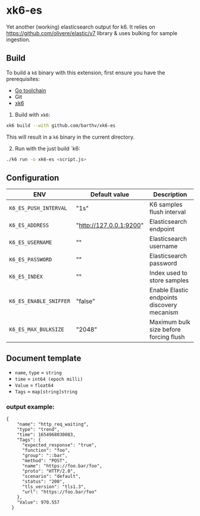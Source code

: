 # xk6-es
Yet another (working) elasticsearch output for k6.
It relies on https://github.com/olivere/elastic/v7 library & uses bulking for sample ingestion.

## Build

To build a `k6` binary with this extension, first ensure you have the prerequisites:

- [Go toolchain](https://go101.org/article/go-toolchain.html)
- Git
- [xk6](https://github.com/grafana/xk6)

1. Build with `xk6`:

```bash
xk6 build --with github.com/barthv/xk6-es
```

This will result in a `k6` binary in the current directory.

2. Run with the just build `k6:

```bash
./k6 run -o xk6-es <script.js>
```

## Configuration
| ENV | Default value | Description |
|-----|---------------|-------------|
| `K6_ES_PUSH_INTERVAL`  | "1s"                    | K6 samples flush interval |
| `K6_ES_ADDRESS`        | "http://127.0.0.1:9200" | Elasticsearch endpoint |
| `K6_ES_USERNAME`       | ""                      | Elasticsearch username |
| `K6_ES_PASSWORD`       | ""                      | Elasticsearch password |
| `K6_ES_INDEX`          | ""                      | Index used to store samples |
| `K6_ES_ENABLE_SNIFFER` | "false"                 | Enable Elastic endpoints discovery mecanism |
| `K6_ES_MAX_BULKSIZE`   | "2048"                  | Maximum bulk size before forcing flush |

## Document template

* `name`, `type` = `string`
* `time` = `int64 (epoch milli)`
* `Value` = `float64`
* `Tags` = `map[string]string`

### output example:

```
{
    "name": "http_req_waiting",
    "type": "trend",
    "time": 1654968030083,
    "Tags": {
      "expected_response": "true",
      "function": "foo",
      "group": "::bar",
      "method": "POST",
      "name": "https://foo.bar/foo",
      "proto": "HTTP/2.0",
      "scenario": "default",
      "status": "200",
      "tls_version": "tls1.3",
      "url": "https://foo.bar/foo"
    },
    "Value": 970.557
  }
```